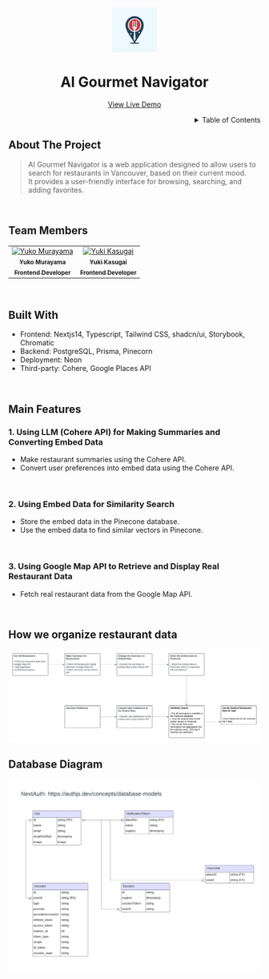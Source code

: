 <!-- PROJECT LOGO -->
<div align="center">
  <img src="public/icons/ai-gourmet-navigator-logo.png" alt="Logo" width="90" >
  <h1>AI Gourmet Navigator</h1>
  <p>
    <a href="https://ai-gourmet-navigator.vercel.app/">View Live Demo</a>
  </p>
</div>

<!-- TABLE OF CONTENTS -->
<details align="right">
  <summary>Table of Contents</summary>
    <div><a href="#About-The-Project">About The Project</a></div>
        <div><a href="#Team Members">Team members</a></div>
    <div><a href="#Built-With">Built With</a></div>
    <div><a href="#Getting-Started">Getting Started</a></div>
    <div><a href="#Main-Features">Main Features</a></div>
    <div><a href="#how-we-organize-restaurant-data">How we organize restaurant data</a></div>
    <div><a href="#database-diagram">Database Diagram</a></div>
</details>

## About The Project

> AI Gourmet Navigator is a web application designed to allow users to search for restaurants in Vancouver, based on their current mood.  
> It provides a user-friendly interface for browsing, searching, and adding favorites.

<br/>

## Team Members

<table>
  <tr>  
    <td align="center">
      <a href="https://github.com/Lada496">
        <img src="https://avatars.githubusercontent.com/Lada496" width="100px;" alt="Yuko Murayama" /><br />
        <sub>
          <b>Yuko Murayama</b><br />
          <b>Frontend Developer</b>
        </sub>
      </a>
    </td>
    <td align="center">
      <a href="https://github.com/yuki-o1o5">
        <img src="https://avatars.githubusercontent.com/yuki-o1o5" width="100px;" alt="Yuki Kasugai" /><br />
        <sub>
          <b>Yuki Kasugai</b><br />
          <b>Frontend Developer</b>
        </sub>
      </a>
    </td>
  </tr>
</table>

<br/>

## Built With

- Frontend: Nextjs14, Typescript, Tailwind CSS, shadcn/ui, Storybook, Chromatic
- Backend: PostgreSQL, Prisma, Pinecorn
- Deployment: Neon
- Third-party: Cohere, Google Places API

<br/>

## Main Features

### 1. Using LLM (Cohere API) for Making Summaries and Converting Embed Data

- Make restaurant summaries using the Cohere API.
- Convert user preferences into embed data using the Cohere API.

<br>

### 2. Using Embed Data for Similarity Search

- Store the embed data in the Pinecone database.
- Use the embed data to find similar vectors in Pinecone.

<br>

### 3. Using Google Map API to Retrieve and Display Real Restaurant Data

- Fetch real restaurant data from the Google Map API.

<br>

## How we organize restaurant data

  <img src="public/others/AI-Gourmet-Navigator-Data-strategy.png" alt="Data strategy" width="700" >

## Database Diagram

  <img src="public/others/AI-Gourmet-Navigator-DB-diagram.png" alt="Data strategy" width="700" >
